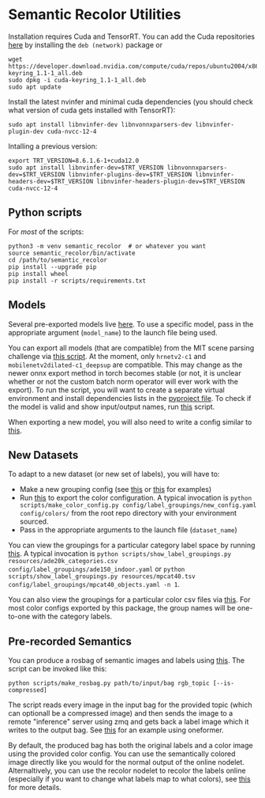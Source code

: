 # Semantic Recolor Utilities

Installation requires Cuda and TensorRT. You can add the Cuda repositories [here](https://developer.nvidia.com/cuda-downloads) by installing the `deb (network)` package or
```
wget https://developer.download.nvidia.com/compute/cuda/repos/ubuntu2004/x86_64/cuda-keyring_1.1-1_all.deb
sudo dpkg -i cuda-keyring_1.1-1_all.deb
sudo apt update
```

Install the latest nvinfer and minimal cuda dependencies (you should check what version of cuda gets installed with TensorRT):
```
sudo apt install libnvinfer-dev libnvonnxparsers-dev libnvinfer-plugin-dev cuda-nvcc-12-4
```

Intalling a previous version:
```
export TRT_VERSION=8.6.1.6-1+cuda12.0
sudo apt install libnvinfer-dev=$TRT_VERSION libnvonnxparsers-dev=$TRT_VERSION libnvinfer-plugins-dev=$TRT_VERSION libnvinfer-headers-dev=$TRT_VERSION libnvinfer-headers-plugin-dev=$TRT_VERSION cuda-nvcc-12-4
```

## Python scripts

For *most* of the scripts:

```
python3 -m venv semantic_recolor  # or whatever you want
source semantic_recolor/bin/activate
cd /path/to/semantic_recolor
pip install --upgrade pip
pip install wheel
pip install -r scripts/requirements.txt
```

## Models

Several pre-exported models live [here](https://drive.google.com/drive/folders/1GrmgFDFCssDxKe_Nyx8PPTK1pRMA0gEO?usp=sharing).
To use a specific model, pass in the appropriate argument (`model_name`) to the launch file being used.

You can export all models (that are compatible) from the MIT scene parsing challenge via [this script](scripts/download_models.py).
At the moment, only `hrnetv2-c1` and `mobilenetv2dilated-c1_deepsup` are compatible.
This may change as the newer onnx export method in torch becomes stable (or not, it is unclear whether or not the custom batch norm operator will ever work with the export).
To run the script, you will want to create a separate virtual environment and install dependencies lists in the [pyproject file](pyproject.toml).
To check if the model is valid and show input/output names, run [this](scripts/check_onnx_model.py) script.

When exporting a new model, you will also need to write a config similar to [this](config/ade20k-efficientvit_seg_l2.yaml).

## New Datasets

To adapt to a new dataset (or new set of labels), you will have to:

  - Make a new grouping config (see [this](config/label_groupings/ade150_outdoor.yaml) or [this](config/label_groupings/ade150_indoor.yaml) for examples)
  - Run [this](scripts/make_color_config.py) to export the color configuration. A typical invocation is `python scripts/make_color_config.py config/label_groupings/new_config.yaml config/colors/` from the root repo directory with your environment sourced.
  - Pass in the appropriate arguments to the launch file (`dataset_name`)

You can view the groupings for a particular category label space by running [this](scripts/show_label_groupings.py).
A typical invocation is `python scripts/show_label_groupings.py resources/ade20k_categories.csv config/label_groupings/ade150_indoor.yaml` or `python scripts/show_label_groupings.py resources/mpcat40.tsv config/label_groupings/mpcat40_objects.yaml -n 1`.

You can also view the groupings for a particular color csv files via [this](scripts/show_csv_groupings.py).
For most color configs exported by this package, the group names will be one-to-one with the category labels.

## Pre-recorded Semantics

You can produce a rosbag of semantic images and labels using [this](scripts/make_rosbag.py). The script can be invoked like this:

```
python scripts/make_rosbag.py path/to/input/bag rgb_topic [--is-compressed]
```

The script reads every image in the input bag for the provided topic (which can optionall  be a compressed image) and then sends the image to a remote "inference" server using zmq and gets back a label image which it writes to the output bag.
See [this](third_party/one_former.py) for an example using oneformer.

By default, the produced bag has both the original labels and a color image using the provided color config.
You can use the semantically colored image directly like you would for the normal output of the online nodelet.
Alternaltively, you can use the recolor nodelet to recolor the labels online (especially if you want to change what labels map to what colors), see [this](launch/recolor_pointcloud.launch) for more details.
